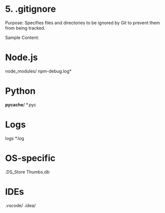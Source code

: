 # 5. .gitignore

Purpose: Specifies files and directories to be ignored by Git to prevent them from being tracked.

Sample Content:

# Node.js
node_modules/
npm-debug.log*

# Python
__pycache__/
*.pyc

# Logs
logs
*.log

# OS-specific
.DS_Store
Thumbs.db

# IDEs
.vscode/
.idea/
